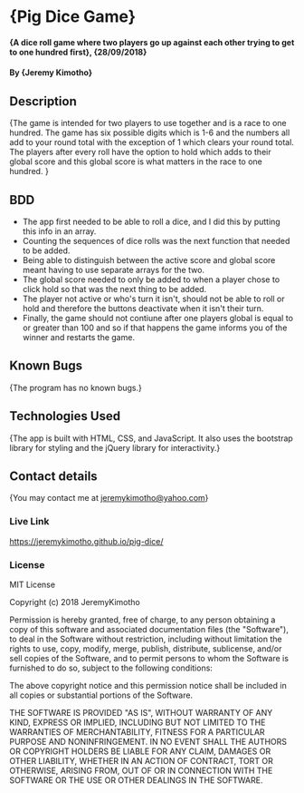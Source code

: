 # {Pig Dice Game}
#### {A dice roll game where two players go up against each other trying to get to one hundred first}, {28/09/2018}
#### By **{Jeremy Kimotho}**
## Description
{The game is intended for two players to use together and is a race to one hundred. The game has six possible digits which is 1-6 and the numbers all add to your round total with the exception of 1 which clears your round total. The players after every roll have the option to hold which adds to their global score and this global score is what matters in the race to one hundred. }
## BDD
* The app first needed to be able to roll a dice, and I did this by putting this info in an array.
* Counting the sequences of dice rolls was the next function that needed to be added.
* Being able to distinguish between the active score and global score meant having to use separate arrays for the two.
* The global score needed to only be added to when a player chose to click hold so that was the next thing to be added.
* The player not active or who's turn it isn't, should  not be able to roll or hold and therefore the buttons deactivate when it isn't their turn.
* Finally, the game should not contiune after one players global is equal to or greater than 100 and so if that happens the game informs you of the winner and restarts the game.
## Known Bugs
{The program has no known bugs.}
## Technologies Used
{The app is built with HTML, CSS, and JavaScript. It also uses the bootstrap library for styling and the jQuery library for interactivity.}
## Contact details
{You may contact me at jeremykimotho@yahoo.com}
### Live Link
https://jeremykimotho.github.io/pig-dice/
### License
MIT License

Copyright (c) 2018 JeremyKimotho

Permission is hereby granted, free of charge, to any person obtaining a copy
of this software and associated documentation files (the "Software"), to deal
in the Software without restriction, including without limitation the rights
to use, copy, modify, merge, publish, distribute, sublicense, and/or sell
copies of the Software, and to permit persons to whom the Software is
furnished to do so, subject to the following conditions:

The above copyright notice and this permission notice shall be included in all
copies or substantial portions of the Software.

THE SOFTWARE IS PROVIDED "AS IS", WITHOUT WARRANTY OF ANY KIND, EXPRESS OR
IMPLIED, INCLUDING BUT NOT LIMITED TO THE WARRANTIES OF MERCHANTABILITY,
FITNESS FOR A PARTICULAR PURPOSE AND NONINFRINGEMENT. IN NO EVENT SHALL THE
AUTHORS OR COPYRIGHT HOLDERS BE LIABLE FOR ANY CLAIM, DAMAGES OR OTHER
LIABILITY, WHETHER IN AN ACTION OF CONTRACT, TORT OR OTHERWISE, ARISING FROM,
OUT OF OR IN CONNECTION WITH THE SOFTWARE OR THE USE OR OTHER DEALINGS IN THE
SOFTWARE.
